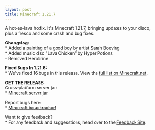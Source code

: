 ```yaml
---
layout: post
title: Minecraft 1.21.7
---
```


A hot-as-lava hotfix. It's Minecraft 1.21.7, bringing updates to your disco, plus a fresco and some crash and bug fixes.<br>

**Changelog:**<br>
\* Added a painting of a good boy by artist Sarah Boeving<br>
\* Added music disc "Lava Chicken" by Hyper Potions<br>
\- Removed Herobrine<br>

**Fixed Bugs In 1.21.6:**<br>
\* We've fixed 16 bugs in this release. View the [full list on Minecraft.net](https://www.minecraft.net/article/minecraft-java-edition-1-21-7).<br>

**GET THE RELEASE:**<br>
Cross-platform server jar:<br>
\* [Minecraft server jar](https://piston-data.mojang.com/v1/objects/05e4b48fbc01f0385adb74bcff9751d34552486c/server.jar)<br>

Report bugs here:<br>
\* [Minecraft issue tracker!](https://bugs.mojang.com/projects/MC/summary)<br>

Want to give feedback?<br>
\* For any feedback and suggesstions, head over to the [Feedback Site](https://feedback.minecraft.net).
